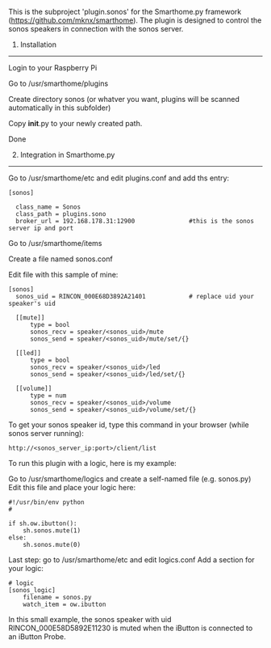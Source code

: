 This is the subproject 'plugin.sonos' for the Smarthome.py framework (https://github.com/mknx/smarthome).
The plugin is designed to control the sonos speakers in connection with the sonos server.

1. Installation
-----------------------------

  Login to your Raspberry Pi
  
  Go to /usr/smarthome/plugins
  
  Create directory sonos (or whatver you want, plugins will be scanned automatically in this subfolder)
  
  Copy __init__.py to your newly created path.
  
  Done


2. Integration in Smarthome.py
------------------------------

  Go to /usr/smarthome/etc and edit plugins.conf and add ths entry:
  
  
    [sonos]
  
      class_name = Sonos
      class_path = plugins.sono
      broker_url = 192.168.178.31:12900               #this is the sonos server ip and port


  Go to /usr/smarthome/items
    
  Create a file named sonos.conf
  
  Edit file with this sample of mine:
  
  
    [sonos]
      sonos_uid = RINCON_000E68D3892A21401            # replace uid your speaker's uid

      [[mute]]
          type = bool
          sonos_recv = speaker/<sonos_uid>/mute
          sonos_send = speaker/<sonos_uid>/mute/set/{}
  
      [[led]]
          type = bool
          sonos_recv = speaker/<sonos_uid>/led
          sonos_send = speaker/<sonos_uid>/led/set/{}
  
      [[volume]]
          type = num
          sonos_recv = speaker/<sonos_uid>/volume
          sonos_send = speaker/<sonos_uid>/volume/set/{}
    
  
  To get your sonos speaker id, type this command in your browser (while sonos server running):
  
    http://<sonos_server_ip:port>/client/list
      
    
  
  To run this plugin with a logic, here is my example:
    
  Go to /usr/smarthome/logics and create a self-named file (e.g. sonos.py)
  Edit this file and place your logic here:
    
    
    #!/usr/bin/env python
    #

    if sh.ow.ibutton():
        sh.sonos.mute(1)
    else:
        sh.sonos.mute(0)

    
  Last step: go to /usr/smarthome/etc and edit logics.conf
  Add a section for your logic:
    
    # logic
    [sonos_logic]
        filename = sonos.py
        watch_item = ow.ibutton
    
    
  In this small example, the sonos speaker with uid RINCON_000E58D5892E11230 is muted when the iButton is connected       to an iButton Probe.
    

